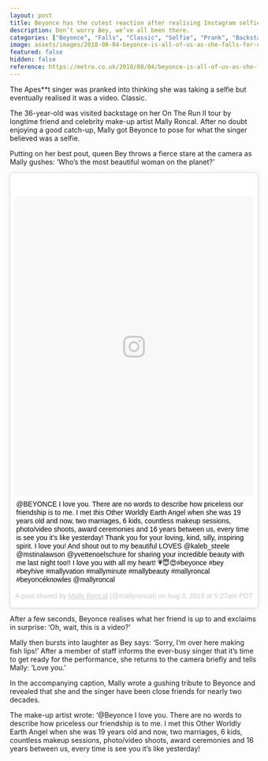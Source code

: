 ```yaml
---
layout: post
title: Beyonce has the cutest reaction after realising Instagram selfie prank
description: Don’t worry Bey, we’ve all been there.
categories: ["Beyonce", "Falls", "Classic", "Selfie", "Prank", "Backstage"]
image: assets/images/2018-08-04-beyonce-is-all-of-us-as-she-falls-for-classic-selfie-prank-backstage.jpg
featured: false
hidden: false
reference: https://metro.co.uk/2018/08/04/beyonce-is-all-of-us-as-she-falls-for-classic-selfie-prank-backstage-7797448/
---
```

The Apes**t singer was pranked into thinking she was taking a selfie but eventually realised it was a video. Classic.

The 36-year-old was visited backstage on her On The Run II tour by longtime friend and celebrity make-up artist Mally Roncal. After no doubt enjoying a good catch-up, Mally got Beyonce to pose for what the singer believed was a selfie.

Putting on her best pout, queen Bey throws a fierce stare at the camera as Mally gushes: ‘Who’s the most beautiful woman on the planet?’

<blockquote class="instagram-media" data-instgrm-captioned data-instgrm-permalink="https://www.instagram.com/p/BmBDOwrFR8s/?utm_source=ig_embed" data-instgrm-version="9" style=" background:#FFF; border:0; border-radius:3px; box-shadow:0 0 1px 0 rgba(0,0,0,0.5),0 1px 10px 0 rgba(0,0,0,0.15); margin: 1px; max-width:540px; min-width:326px; padding:0; width:99.375%; width:-webkit-calc(100% - 2px); width:calc(100% - 2px);"><div style="padding:8px;"> <div style=" background:#F8F8F8; line-height:0; margin-top:40px; padding:62.5% 0; text-align:center; width:100%;"> <div style=" background:url(data:image/png;base64,iVBORw0KGgoAAAANSUhEUgAAACwAAAAsCAMAAAApWqozAAAABGdBTUEAALGPC/xhBQAAAAFzUkdCAK7OHOkAAAAMUExURczMzPf399fX1+bm5mzY9AMAAADiSURBVDjLvZXbEsMgCES5/P8/t9FuRVCRmU73JWlzosgSIIZURCjo/ad+EQJJB4Hv8BFt+IDpQoCx1wjOSBFhh2XssxEIYn3ulI/6MNReE07UIWJEv8UEOWDS88LY97kqyTliJKKtuYBbruAyVh5wOHiXmpi5we58Ek028czwyuQdLKPG1Bkb4NnM+VeAnfHqn1k4+GPT6uGQcvu2h2OVuIf/gWUFyy8OWEpdyZSa3aVCqpVoVvzZZ2VTnn2wU8qzVjDDetO90GSy9mVLqtgYSy231MxrY6I2gGqjrTY0L8fxCxfCBbhWrsYYAAAAAElFTkSuQmCC); display:block; height:44px; margin:0 auto -44px; position:relative; top:-22px; width:44px;"></div></div> <p style=" margin:8px 0 0 0; padding:0 4px;"> <a href="https://www.instagram.com/p/BmBDOwrFR8s/?utm_source=ig_embed" style=" color:#000; font-family:Arial,sans-serif; font-size:14px; font-style:normal; font-weight:normal; line-height:17px; text-decoration:none; word-wrap:break-word;" target="_blank">@BEYONCE I love you. There are no words to describe how priceless our friendship is to me. I met this Other Worldly Earth Angel when she was 19 years old and now, two marriages, 6 kids, countless makeup sessions, photo/video shoots, award ceremonies and 16 years between us, every time is see you it’s like yesterday! Thank you for your loving, kind, silly, inspiring spirit. I love you! And shout out to my beautiful LOVES @kaleb_steele @mstinalawson @yvettenoelschure for sharing your incredible beauty with me last night too!! I love you with all my heart! 💗😇😍#beyonce #bey #beyhive #mallyvation #mallyminute #mallybeauty #mallyroncal #beyoncéknowles @mallyroncal</a></p> <p style=" color:#c9c8cd; font-family:Arial,sans-serif; font-size:14px; line-height:17px; margin-bottom:0; margin-top:8px; overflow:hidden; padding:8px 0 7px; text-align:center; text-overflow:ellipsis; white-space:nowrap;">A post shared by <a href="https://www.instagram.com/mallyroncal/?utm_source=ig_embed" style=" color:#c9c8cd; font-family:Arial,sans-serif; font-size:14px; font-style:normal; font-weight:normal; line-height:17px;" target="_blank"> Mally Roncal</a> (@mallyroncal) on <time style=" font-family:Arial,sans-serif; font-size:14px; line-height:17px;" datetime="2018-08-03T12:27:39+00:00">Aug 3, 2018 at 5:27am PDT</time></p></div></blockquote> <script async defer src="//www.instagram.com/embed.js"></script>

After a few seconds, Beyonce realises what her friend is up to and exclaims in surprise: ‘Oh, wait, this is a video?’

Mally then bursts into laughter as Bey says: ‘Sorry, I’m over here making fish lips!’ After a member of staff informs the ever-busy singer that it’s time to get ready for the performance, she returns to the camera briefly and tells Mally: ‘Love you.’

In the accompanying caption, Mally wrote a gushing tribute to Beyonce and revealed that she and the singer have been close friends for nearly two decades.

The make-up artist wrote: ‘@Beyonce I love you. There are no words to describe how priceless our friendship is to me. I met this Other Worldly Earth Angel when she was 19 years old and now, two marriages, 6 kids, countless makeup sessions, photo/video shoots, award ceremonies and 16 years between us, every time is see you it’s like yesterday!
